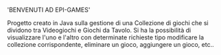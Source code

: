 
'BENVENUTI AD EPI-GAMES'

Progetto creato in Java sulla gestione di una Collezione di giochi che si dividono tra Videogiochi e Giochi da Tavolo.
Si ha la possibilità di visualizzare l'uno e l'altro con determinate richieste tipo modificare la collezione corrispondente, eliminare un gioco, aggiungere un gioco, etc..
